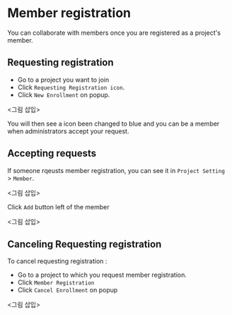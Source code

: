 # Member registration

You can collaborate with members once you are registered as a project's member.

## Requesting registration

* Go to a project you want to join
* Click `Requesting Registration icon`.
* Click `New Enrollment` on popup.

<그림 삽입>

You will then see a icon been changed to blue and you can be a member when administrators accept your request.

## Accepting requests

If someone rqeusts member registration, you can see it in `Project Setting` > `Member`.

<그림 삽입>

Click `Add` button left of the member

<그림 삽입>

## Canceling Requesting registration

To cancel requesting registration :

* Go to a project to which you request member registration.
* Click `Member Registration`
* Click `Cancel Enrollment` on popup

<그림 삽입>
